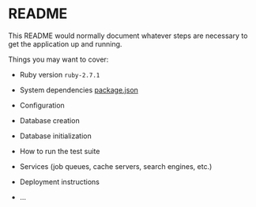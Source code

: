 # README

This README would normally document whatever steps are necessary to get the
application up and running.

Things you may want to cover:

* Ruby version ``ruby-2.7.1``
* System dependencies [package.json](/package.json)

* Configuration

* Database creation

* Database initialization

* How to run the test suite

* Services (job queues, cache servers, search engines, etc.)

* Deployment instructions

* ...
